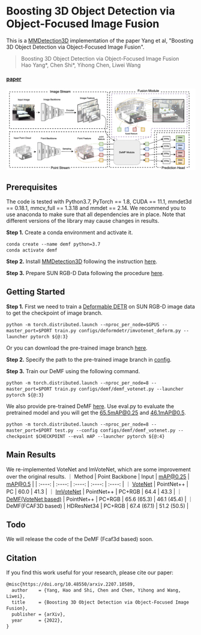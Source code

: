 # Boosting 3D Object Detection via Object-Focused Image Fusion

This is a [MMDetection3D](https://github.com/open-mmlab/mmdetection3d) implementation of the paper Yang et al, "Boosting 3D Object Detection via Object-Focused Image Fusion".

> Boosting 3D Object Detection via Object-Focused Image Fusion  
> Hao Yang*, Chen Shi*, Yihong Chen, Liwei Wang 
>

#### [paper](https://arxiv.org/abs/2207.10589)
![Pipeline](figs/pipeline.png)


## Prerequisites
The code is tested with Python3.7, PyTorch == 1.8, CUDA == 11.1, mmdet3d == 0.18.1, mmcv_full == 1.3.18 and mmdet == 2.14. We recommend you to use anaconda to make sure that all dependencies are in place. Note that different versions of the library may cause changes in results.

**Step 1.** Create a conda environment and activate it.
```
conda create --name demf python=3.7
conda activate demf
```

**Step 2.** Install [MMDetection3D](https://github.com/open-mmlab/mmdetection3d) following the instruction [here](https://github.com/open-mmlab/mmdetection3d/blob/master/docs/en/getting_started.md).

**Step 3.** Prepare SUN RGB-D Data following the procedure [here](https://github.com/open-mmlab/mmdetection3d/tree/master/data/sunrgbd).

## Getting Started
**Step 1.** First we need to train a [Deformable DETR](https://arxiv.org/abs/2010.04159?context=cs) on SUN RGB-D image data to get the checkpoint of image branch.
```shell
python -m torch.distributed.launch --nproc_per_node=$GPUS --master_port=$PORT train.py configs/deformdetr/imvotenet_deform.py --launcher pytorch ${@:3}
```

Or you can download the pre-trained image branch [here](https://drive.google.com/file/d/1H0SGOSvfYU45ID38CvQohIyAUeAXm3Ra/view?usp=sharing).

**Step 2.**
Specify the path to the pre-trained image branch in [config](configs/demf/demf_votenet.py).

**Step 3.** Train our DeMF using the following command.
```shell
python -m torch.distributed.launch --nproc_per_node=8 --master_port=$PORT train.py configs/demf/demf_votenet.py --launcher pytorch ${@:3}
```
We also provide pre-trained DeMF [here](https://drive.google.com/file/d/1s7mOJbz3__qdGLpA10MbK2KLHDIX6rmX/view?usp=sharing). Use eval.py to evaluate the pretrained model and you will get the 65.5mAP@0.25 and 46.1mAP@0.5.
```shell
python -m torch.distributed.launch --nproc_per_node=8 --master_port=$PORT test.py --config configs/demf/demf_votenet.py --checkpoint $CHECKPOINT --eval mAP --launcher pytorch ${@:4}
```

## Main Results
We re-implemented VoteNet and ImVoteNet, which are some improvement over the original results.
｜ Method | Point Backbone | Input | mAP@0.25 | mAP@0.5 |
| :----: | :----: | :----: | :----: | :----: |
｜ [VoteNet](configs/baseline/votenet.py) | PointNet++ | PC | 60.0 | 41.3 |
｜ [ImVoteNet](configs/baseline/imvotenet.py) | PointNet++ | PC+RGB | 64.4 | 43.3 |
｜ [DeMF(VoteNet based)](configs/demf/demf_votenet.py) | PointNet++ | PC+RGB | 65.6 (65.3) | 46.1 (45.4) |
｜ DeMF(FCAF3D based) | HDResNet34 | PC+RGB | 67.4 (67.1) | 51.2 (50.5) |

## Todo
We will release the code of the DeMF (Fcaf3d based) soon.

## Citation
If you find this work useful for your research, please cite our paper:
```
@misc{https://doi.org/10.48550/arxiv.2207.10589,
  author    = {Yang, Hao and Shi, Chen and Chen, Yihong and Wang, Liwei},
  title     = {Boosting 3D Object Detection via Object-Focused Image Fusion},
  publisher = {arXiv},
  year      = {2022},
}
```